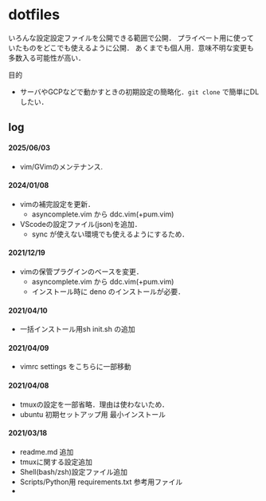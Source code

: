 # dotfiles

いろんな設定設定ファイルを公開できる範囲で公開．
プライベート用に使っていたものをどこでも使えるように公開．
あくまでも個人用．意味不明な変更も多数入る可能性が高い．


目的
- サーバやGCPなどで動かすときの初期設定の簡略化．`git clone` で簡単にDLしたい．


## log

#### 2025/06/03
- vim/GVimのメンテナンス.

#### 2024/01/08
- vimの補完設定を更新．
  - asyncomplete.vim から ddc.vim(+pum.vim)
- VScodeの設定ファイル(json)を追加．
  - sync が使えない環境でも使えるようにするため．

#### 2021/12/19
- vimの保管プラグインのベースを変更．
  - asyncomplete.vim から ddc.vim(+pum.vim)
  - インストール時に deno のインストールが必要．

#### 2021/04/10
- 一括インストール用sh init.sh の追加

#### 2021/04/09
- vimrc settings をこちらに一部移動

#### 2021/04/08
- tmuxの設定を一部省略．理由は使わないため．
- ubuntu 初期セットアップ用 最小インストール

#### 2021/03/18
- readme.md 追加
- tmuxに関する設定追加
- Shell(bash/zsh)設定ファイル追加
- Scripts/Python用 requirements.txt 参考用ファイル
-
